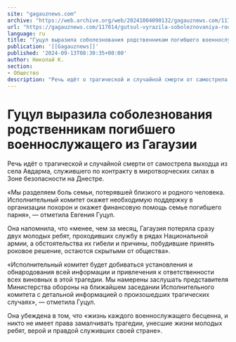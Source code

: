 ```yaml
---
site: "gagauznews.com"
archive: "https://web.archive.org/web/20241004090132/gagauznews.com/117014/gutsul-vyrazila-soboleznovaniya-rodstvennikam-pogibshego-voennosluzhashhego-iz-gagauzii.html"
url: "https://gagauznews.com/117014/gutsul-vyrazila-soboleznovaniya-rodstvennikam-pogibshego-voennosluzhashhego-iz-gagauzii.html"
language: ru
title: "Гуцул выразила соболезнования родственникам погибшего военнослужащего из Гагаузии"
publication: '[[Gagauznews]]'
published: '2024-09-13T08:30:35+00:00'
author: Николай К.
section:
- Общество
description: "Речь идёт о трагической и случайной смерти от самострела выходца из села Авдарма, служившего по контракту в миротворческих силах в Зоне безопасности на Днестре. «Мы разделяем боль семьи, потерявшей близкого и родного человека. Исполнительный комитет окажет необходимую поддержку в организации похорон и окажет финансовую помощь семье погибшего парня», — отметила Евгения Гуцул. Она напомнила, что «менее, чем за месяц, Гагаузия потеряла сразу двух молодых ребят, проходивших службу в рядах Национальной армии, а обстоятельства их гибели и причины, побудившие принять роковое решение, остаются скрытыми от общества». «Исполнительный комитет будет добиваться установления и обнародования всей информации и привлечения к ответственности всех виновных […]"
---
```


# Гуцул выразила соболезнования родственникам погибшего военнослужащего из Гагаузии

Речь идёт о трагической и случайной смерти от самострела выходца из села Авдарма, служившего по контракту в миротворческих силах в Зоне безопасности на Днестре.

«Мы разделяем боль семьи, потерявшей близкого и родного человека. Исполнительный комитет окажет необходимую поддержку в организации похорон и окажет финансовую помощь семье погибшего парня», — отметила Евгения Гуцул.

Она напомнила, что «менее, чем за месяц, Гагаузия потеряла сразу двух молодых ребят, проходивших службу в рядах Национальной армии, а обстоятельства их гибели и причины, побудившие принять роковое решение, остаются скрытыми от общества».

«Исполнительный комитет будет добиваться установления и обнародования всей информации и привлечения к ответственности всех виновных в этой трагедии. Мы намерены заслушать представителя Министерства обороны на ближайшем заседании Исполнительного комитета с детальной информацией о произошедших трагических случаях», — отметила Гуцул.

Она убеждена в том, что «жизнь каждого военнослужащего бесценна, и никто не имеет права замалчивать трагедии, унесшие жизни молодых ребят, верой и правдой служивших своей стране».